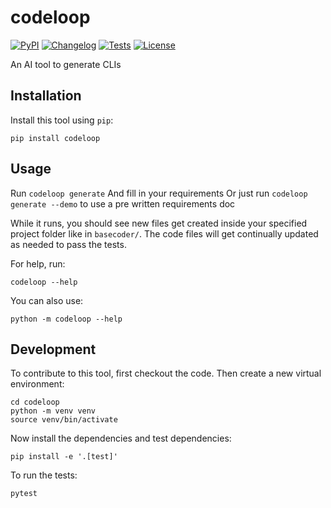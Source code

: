 # codeloop

[![PyPI](https://img.shields.io/pypi/v/codeloop.svg)](https://pypi.org/project/codeloop/)
[![Changelog](https://img.shields.io/github/v/release/helloworld/codeloop?include_prereleases&label=changelog)](https://github.com/helloworld/codeloop/releases)
[![Tests](https://github.com/helloworld/codeloop/workflows/Test/badge.svg)](https://github.com/helloworld/codeloop/actions?query=workflow%3ATest)
[![License](https://img.shields.io/badge/license-Apache%202.0-blue.svg)](https://github.com/helloworld/codeloop/blob/master/LICENSE)

An AI tool to generate CLIs

## Installation

Install this tool using `pip`:

    pip install codeloop

## Usage

Run `codeloop generate`
And fill in your requirements
Or just run `codeloop generate --demo` to use a pre written requirements doc

While it runs, you should see new files get created inside your specified project folder like in `basecoder/`. The code files will get continually updated as needed to pass the tests.

For help, run:

    codeloop --help

You can also use:

    python -m codeloop --help

## Development

To contribute to this tool, first checkout the code. Then create a new virtual environment:

    cd codeloop
    python -m venv venv
    source venv/bin/activate

Now install the dependencies and test dependencies:

    pip install -e '.[test]'

To run the tests:

    pytest
